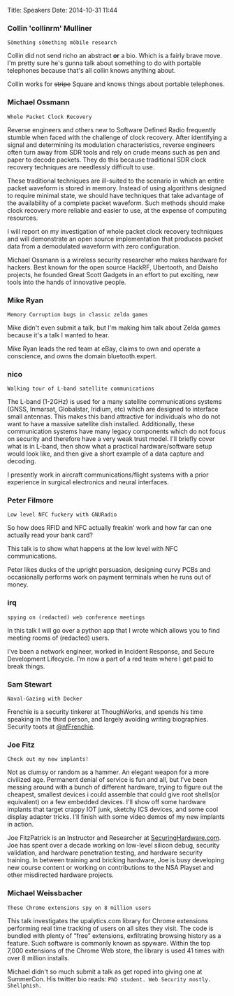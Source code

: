 Title: Speakers
Date: 2014-10-31 11:44

### Collin 'collinrm' Mulliner

    Sömething sömething möbile research

Collin did not send richo an abstract **or** a bio. Which is a fairly brave move.  I'm pretty sure he's gunna talk about something to do with portable telephones because that's all collin knows anything about.

Collin works for <strike>stripe</strike> Square and knows things about portable telephones.

### Michael Ossmann

    Whole Packet Clock Recovery

Reverse engineers and others new to Software Defined Radio
frequently stumble when faced with the challenge of clock
recovery.  After identifying a signal and determining its
modulation characteristics, reverse engineers often turn
away from SDR tools and rely on crude means such as pen
and paper to decode packets.  They do this because
traditional SDR clock recovery techniques are needlessly
difficult to use.

These traditional techniques are ill-suited to the
scenario in which an entire packet waveform is stored in
memory.  Instead of using algorithms designed to require
minimal state, we should have techniques that take
advantage of the availability of a complete packet
waveform.  Such methods should make clock recovery more
reliable and easier to use, at the expense of computing
resources.

I will report on my investigation of whole packet clock
recovery techniques and will demonstrate an open source
implementation that produces packet data from a
demodulated waveform with zero configuration.

Michael Ossmann is a wireless security researcher who
makes hardware for hackers.  Best known for the open
source HackRF, Ubertooth, and Daisho projects, he founded
Great Scott Gadgets in an effort to put exciting, new
tools into the hands of innovative people.

### Mike Ryan

    Memory Corruption bugs in classic zelda games

Mike didn't even submit a talk, but I'm making him talk about Zelda games because it's a talk I wanted to hear.

Mike Ryan leads the red team at eBay, claims to own and operate a conscience, and owns the domain bluetooth.expert.

### nico

    Walking tour of L-band satellite communications

The L-band (1-2GHz) is used for a many satellite
communications systems (GNSS, Inmarsat, Globalstar,
Iridium, etc) which are designed to interface small
antennas. This makes this band attractive for individuals
who do not want to have a massive satellite dish
installed. Additionally, these communication systems have
many legacy components which do not focus on security and
therefore have a very weak trust model. I'll briefly cover
what is in L-band, then show what a practical
hardware/software setup would look like, and then give a
short example of a data capture and decoding.

I presently work in aircraft communications/flight systems
with a prior experience in surgical electronics and neural
interfaces.

### Peter Filmore

    Low level NFC fuckery with GNURadio

So how does RFID and NFC actually freakin' work and how
far can one actually read your bank card?

This talk is to show what happens at the low level with
NFC communications.

Peter likes ducks of the upright persuasion, designing
curvy PCBs and occasionally performs work on payment
terminals when he runs out of money.

### irq

    spying on (redacted) web conference meetings

In this talk I will go over a python app that I wrote
which allows you to find meeting rooms of (redacted)
users.

I've been a network engineer, worked in Incident Response,
and Secure Development Lifecycle. I'm now a part of a red
team where I get paid to break things.

### Sam Stewart

    Naval-Gazing with Docker

Frenchie is a security tinkerer at ThoughWorks, and spends
his time speaking in the third person, and largely
avoiding writing biographies.  Security toots at
[@nfFrenchie](https://twitter.com/nfFrenchie).

### Joe Fitz

    Check out my new implants!

Not as clumsy or random as a hammer. An elegant weapon for
a more civilized age. Permanent denial of service is fun
and all, but I've been messing around with a bunch of
different hardware, trying to figure out the cheapest,
smallest devices i could assemble that could give root
shells(or equivalent) on a few embedded devices. I'll show
off some hardware implants that target crappy IOT junk,
sketchy ICS devices, and some cool display adapter tricks.
I'll finish with some video demos of my new implants in
action.

Joe FitzPatrick is an Instructor and Researcher at
[SecuringHardware.com](https://securinghardware.com). Joe
has spent over a decade working on low-level silicon
debug, security validation, and hardware penetration
testing, and hardware security training. In between
training and bricking hardware, Joe is busy developing new
course content or working on contributions to the NSA
Playset and other misdirected
hardware projects.

### Michael Weissbacher

    These Chrome extensions spy on 8 million users

This talk investigates the upalytics.com library for
Chrome extensions performing real time tracking of users
on all sites they visit. The code is bundled with plenty
of “free” extensions, exfiltrating browsing history as a
feature. Such software is commonly known as spyware.
Within the top 7,000 extensions of the Chrome Web store,
the library is used 41 times with over 8 million installs.

Michael didn't so much submit a talk as get roped into giving one at SummerCon. His twitter bio reads: `PhD student. Web Security mostly. Shellphish.`
